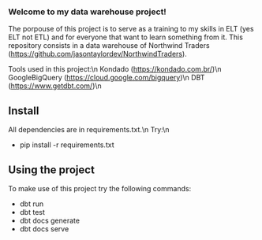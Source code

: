 ### Welcome to my data warehouse project!

The porpouse of this project is to serve as a training to my skills in ELT (yes ELT not ETL) and for everyone that want to learn something from it.
This repository consists in a data warehouse of Northwind Traders (https://github.com/jasontaylordev/NorthwindTraders).

Tools used in this project:\n
Kondado (https://kondado.com.br/)\n
GoogleBigQuery (https://cloud.google.com/bigquery)\n
DBT (https://www.getdbt.com/)\n

## Install

All dependencies are in requirements.txt.\n
Try:\n
- pip install -r requirements.txt

## Using the project

To make use of this project try the following commands:
- dbt run
- dbt test
- dbt docs generate
- dbt docs serve